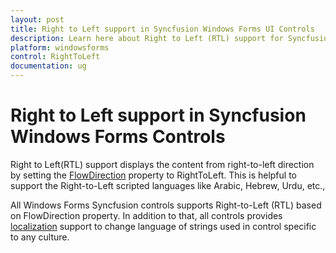 ```yaml
---
layout: post
title: Right to Left support in Syncfusion Windows Forms UI Controls
description: Learn here about Right to Left (RTL) support for Syncfusion Windows Forms UI Controls and more details.
platform: windowsforms
control: RightToLeft
documentation: ug
---
```


# Right to Left support in Syncfusion Windows Forms Controls

Right to Left(RTL) support displays the content from right-to-left direction by setting the [FlowDirection](https://docs.microsoft.com/en-us/dotnet/api/system.windows.flowdirection?view=netframework-4.8) property to RightToLeft. This is helpful to support the Right-to-Left scripted languages like Arabic, Hebrew, Urdu, etc.,

All Windows Forms Syncfusion controls supports Right-to-Left (RTL) based on FlowDirection property. In addition to that, all controls provides [localization](https://help.syncfusion.com/windowsforms/localization) support to change language of strings used in control specific to any culture.

